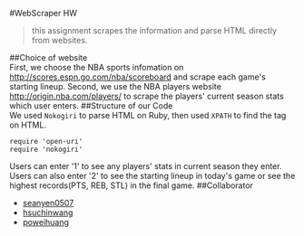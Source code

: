 #WebScraper HW
>this assignment scrapes the information and parse HTML directly from websites.

##Choice of website
</br>
First, we choose the NBA sports infomation on <http://scores.espn.go.com/nba/scoreboard> and scrape each game's starting lineup.
Second, we use the NBA players website <http://origin.nba.com/players/> to scrape the players' current season stats which user enters.
##Structure of our Code
</br>
We used `Nokogiri` to parse HTML on Ruby, then used `XPATH` to find the tag on HTML.

	require 'open-uri'
	require 'nokogiri'
Users can enter '1' to see any players' stats in current season they enter.
</br>
Users can also enter '2' to see the starting lineup in today's game or see the highest records(PTS, REB, STL) in the final game.
##Collaborator
* [seanyen0507](https://github.com/seanyen0507)
* [hsuchinwang](https://github.com/hsuchinwang)
* [poweihuang](https://github.com/poweihuang)